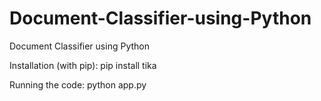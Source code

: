 # Document-Classifier-using-Python
Document Classifier using Python

Installation (with pip): 
pip install tika


Running the code: 
python app.py
